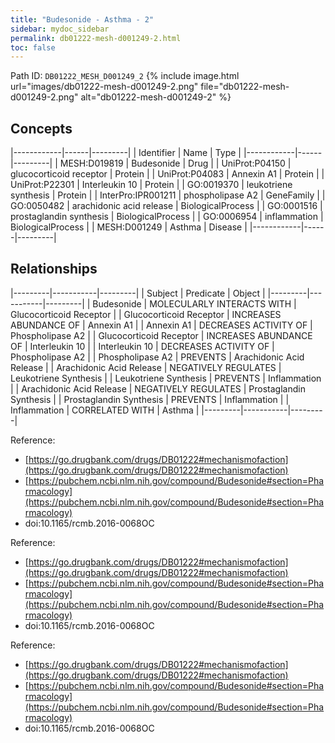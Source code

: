 ```yaml
---
title: "Budesonide - Asthma - 2"
sidebar: mydoc_sidebar
permalink: db01222-mesh-d001249-2.html
toc: false 
---
```



Path ID: `DB01222_MESH_D001249_2`
{% include image.html url="images/db01222-mesh-d001249-2.png" file="db01222-mesh-d001249-2.png" alt="db01222-mesh-d001249-2" %}

## Concepts

|------------|------|---------|
| Identifier | Name | Type    |
|------------|------|---------|
| MESH:D019819 | Budesonide | Drug |
| UniProt:P04150 | glucocorticoid receptor | Protein |
| UniProt:P04083 | Annexin A1 | Protein |
| UniProt:P22301 | Interleukin 10 | Protein |
| GO:0019370 | leukotriene synthesis | Protein |
| InterPro:IPR001211 | phospholipase A2 | GeneFamily |
| GO:0050482 | arachidonic acid release | BiologicalProcess |
| GO:0001516 | prostaglandin synthesis | BiologicalProcess |
| GO:0006954 | inflammation | BiologicalProcess |
| MESH:D001249 | Asthma | Disease |
|------------|------|---------|

## Relationships

|---------|-----------|---------|
| Subject | Predicate | Object  |
|---------|-----------|---------|
| Budesonide | MOLECULARLY INTERACTS WITH | Glucocorticoid Receptor |
| Glucocorticoid Receptor | INCREASES ABUNDANCE OF | Annexin A1 |
| Annexin A1 | DECREASES ACTIVITY OF | Phospholipase A2 |
| Glucocorticoid Receptor | INCREASES ABUNDANCE OF | Interleukin 10 |
| Interleukin 10 | DECREASES ACTIVITY OF | Phospholipase A2 |
| Phospholipase A2 | PREVENTS | Arachidonic Acid Release |
| Arachidonic Acid Release | NEGATIVELY REGULATES | Leukotriene Synthesis |
| Leukotriene Synthesis | PREVENTS | Inflammation |
| Arachidonic Acid Release | NEGATIVELY REGULATES | Prostaglandin Synthesis |
| Prostaglandin Synthesis | PREVENTS | Inflammation |
| Inflammation | CORRELATED WITH | Asthma |
|---------|-----------|---------|

Reference: 
  - [https://go.drugbank.com/drugs/DB01222#mechanismofaction](https://go.drugbank.com/drugs/DB01222#mechanismofaction)
  - [https://pubchem.ncbi.nlm.nih.gov/compound/Budesonide#section=Pharmacology](https://pubchem.ncbi.nlm.nih.gov/compound/Budesonide#section=Pharmacology)
  - doi:10.1165/rcmb.2016-0068OC

Reference: 
  - [https://go.drugbank.com/drugs/DB01222#mechanismofaction](https://go.drugbank.com/drugs/DB01222#mechanismofaction)
  - [https://pubchem.ncbi.nlm.nih.gov/compound/Budesonide#section=Pharmacology](https://pubchem.ncbi.nlm.nih.gov/compound/Budesonide#section=Pharmacology)
  - doi:10.1165/rcmb.2016-0068OC

Reference: 
  - [https://go.drugbank.com/drugs/DB01222#mechanismofaction](https://go.drugbank.com/drugs/DB01222#mechanismofaction)
  - [https://pubchem.ncbi.nlm.nih.gov/compound/Budesonide#section=Pharmacology](https://pubchem.ncbi.nlm.nih.gov/compound/Budesonide#section=Pharmacology)
  - doi:10.1165/rcmb.2016-0068OC
